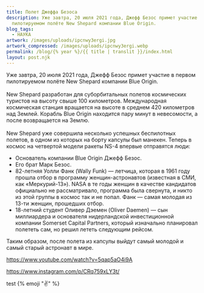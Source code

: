 ```yaml
---
title: Полет Джеффа Безоса
description: Уже завтра, 20 июля 2021 года, Джефф Безос примет участие в первом
  пилотируемом полёте New Shepard компании Blue Origin.
blog_tags:
  - НАУКА
artwork: /images/uploads/ipcnwy3ergi.jpg
artwork_compressed: /images/uploads/ipcnwy3ergi.webp
permalink: /blog/{% year %}/{{ title | translit }}/index.html
layout: post.njk
---
```

Уже завтра, 20 июля 2021 года, Джефф Безос примет участие в первом пилотируемом полёте New Shepard компании Blue Origin.\
\
New Shepard разработан для суборбитальных полетов космических туристов на высоту свыше 100 километров. Международная космическая станция вращается на высоте в среднем 420 километров над Землей. Корабль Blue Origin находится пару минут в невесомости, а после возвращается на Землю.\
\
New Shepard уже совершила несколько успешных беспилотных полетов, в одном из которых на борту капсулы был манекен. Теперь в космос на четвертой модели ракеты NS-4 впервые отправятся люди: 

- Основатель компании Blue Origin Джефф Безос.
- Его брат Марк Безос.
- 82-летняя Уолли Фанк (Wally Funk) — летчица, которая в 1961 году прошла отбор в программу женщин-астронавтов (известная в СМИ, как «Меркурий-13»). NASA в те годы женщин в качестве кандидатов официально не рассматривало, программа была свернута, и никто из этой группы в космос так и не попал. Фанк — самая молодая из 13-ти женщин, прошедших отбор.
- 18-летний студент Оливер Дэемен (Oliver Daemen) — сын миллиардера и основателя нидерландской инвестиционной компании Somerset Capital Partners, который изначально планировал полететь сам, но решил лететь следующим рейсом.

Таким образом, после полета из капсулы выйдут самый молодой и самый старый астронавт в мире.

https://www.youtube.com/watch?v=5qap5aO4i9A

https://www.instagram.com/p/CRq759xLY3t/

test {% emoji "✌️" %}